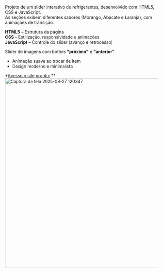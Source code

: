 Projeto de um slider interativo de refrigerantes, desenvolvido com HTML5, CSS e JavaScript.  
As seções exibem diferentes sabores (Morango, Abacate e Laranja), com animações de transição.

**HTML5** – Estrutura da página  
**CSS** – Estilização, responsividade e animações  
**JavaScript** – Controle do slider (avanço e retrocesso)  

Slider de imagens com botões **"próximo"** e  **"anterior"** 
- Animação suave ao trocar de item  
- Design moderno e minimalista  


*[Acesse o site pronto:](previsao-do-tempo-projeto.netlify.app)
**
<img width="1362" height="625" alt="Captura de tela 2025-08-27 120347" src="https://github.com/user-attachments/assets/ec2d7636-fc30-40c3-9f9a-9679b097deef" />
